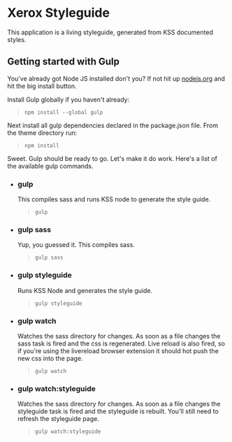 # Xerox Styleguide

This application is a living styleguide, generated from KSS documented styles.

## Getting started with Gulp

You've already got Node JS installed don't you? If not hit up [nodejs.org](http://nodejs.org) and hit the big install button.

Install Gulp globally if you haven't already:

> `npm install --global gulp`

Next install all gulp dependencies declared in the package.json file. From the theme directory run:

> `npm install`

Sweet. Gulp should be ready to go. Let's make it do work. Here's a list of the available gulp commands.

+ ### gulp
  This compiles sass and runs KSS node to generate the style guide.
  > `gulp`
+ ### gulp sass
  Yup, you guessed it. This compiles sass.
  > `gulp sass`
+ ### gulp styleguide
  Runs KSS Node and generates the style guide.
  > `gulp styleguide`
+ ### gulp watch
  Watches the sass directory for changes. As soon as a file changes the sass task is fired and the css is regenerated.
  Live reload is also fired, so if you're using the livereload browser extension it should hot push the new css into the page.
  > `gulp watch`
+ ### gulp watch:styleguide
  Watches the sass directory for changes. As soon as a file changes the styleguide task is fired and the styleguide is rebuilt.
  You'll still need to refresh the styleguide page.
  > `gulp watch:styleguide`
